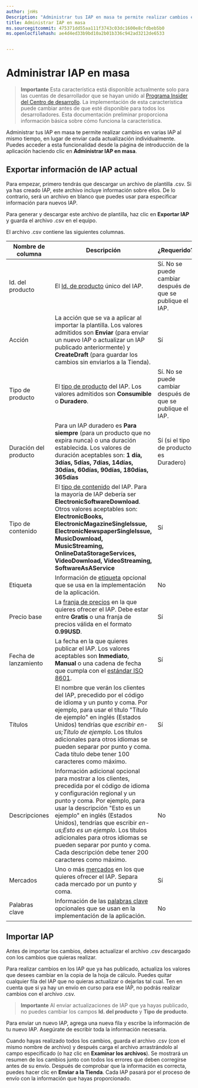 ```yaml
---
author: jnHs
Description: "Administrar tus IAP en masa te permite realizar cambios en varias IAP al mismo tiempo, en lugar de enviar cada actualización individualmente."
title: Administrar IAP en masa
ms.sourcegitcommit: 475371dd55aa111f3743c03dc1600e8cfdbeb5b0
ms.openlocfilehash: ae4d4ed33b9bd10a2b01b336c942ad3212de6533


---
```


# Administrar IAP en masa

> **Importante** Esta característica está disponible actualmente solo para las cuentas de desarrollador que se hayan unido al [Programa Insider del Centro de desarrollo](dev-center-insider-program.md). La implementación de esta característica puede cambiar antes de que esté disponible para todos los desarrolladores. Esta documentación preliminar proporciona información básica sobre cómo funciona la característica.

Administrar tus IAP en masa te permite realizar cambios en varias IAP al mismo tiempo, en lugar de enviar cada actualización individualmente. Puedes acceder a esta funcionalidad desde la página de introducción de la aplicación haciendo clic en **Administrar IAP en masa**.

## Exportar información de IAP actual

Para empezar, primero tendrás que descargar un archivo de plantilla .csv. Si ya has creado IAP, este archivo incluye información sobre ellos. De lo contrario, será un archivo en blanco que puedes usar para especificar información para nuevos IAP. 

Para generar y descargar este archivo de plantilla, haz clic en **Exportar IAP** y guarda el archivo .csv en el equipo.

El archivo .csv contiene las siguientes columnas. 

| Nombre de columna               | Descripción                            | ¿Requerido?      |
|---------------------------|----------------------------------|----------------------|
| Id. del producto    |  El [Id. de producto](set-your-iap-product-id.md#product-id) único del IAP.  | Sí. No se puede cambiar después de que se publique el IAP. |
| Acción |La acción que se va a aplicar al importar la plantilla. Los valores admitidos son **Enviar** (para enviar un nuevo IAP o actualizar un IAP publicado anteriormente) y **CreateDraft** (para guardar los cambios sin enviarlos a la Tienda). |    Sí |
| Tipo de producto  | El [tipo de producto](set-your-iap-product-id.md#product-type) del IAP. Los valores admitidos son **Consumible** o **Duradero**. | Sí. No se puede cambiar después de que se publique el IAP. |
| Duración del producto  | Para un IAP duradero es **Para siempre** (para un producto que no expira nunca) o una duración establecida. Los valores de duración aceptables son: **1 día, 3días, 5días, 7días, 14días, 30días, 60días, 90días, 180días, 365días**   | Sí (si el tipo de producto es Duradero) |
| Tipo de contenido  | El [tipo de contenido](enter-iap-properties.md#content-type) del IAP. Para la mayoría de IAP debería ser **ElectronicSoftwareDownload**. Otros valores aceptables son: **ElectronicBooks, ElectronicMagazineSingleIssue, ElectronicNewspaperSingleIssue, MusicDownload, MusicStreaming, OnlineDataStorageServices, VideoDownload, VideoStreaming, SoftwareAsAService** | Sí |
| Etiqueta   | Información de [etiqueta](enter-iap-properties.md#tag) opcional que se usa en la implementación de la aplicación. | No |
| Precio base    | La [franja de precios](set-iap-pricing-and-availability.md#base-price) en la que quieres ofrecer el IAP. Debe estar entre **Gratis** o una franja de precios válida en el formato **0.99USD**. |   Sí |
| Fecha de lanzamiento  | La fecha en la que quieres publicar el IAP. Los valores aceptables son **Inmediato**, **Manual** o una cadena de fecha que cumpla con el [estándar ISO 8601](http://go.microsoft.com/fwlink/p/?LinkId=817237). | Sí |
| Títulos    | El nombre que verán los clientes del IAP, precedido por el código de idioma y un punto y coma. Por ejemplo, para usar el título "Título de ejemplo" en inglés (Estados Unidos) tendrías que *escribir en-us;Título de ejemplo*. Los títulos adicionales para otros idiomas se pueden separar por punto y coma. Cada título debe tener 100 caracteres como máximo.     | Sí |
|Descripciones   | Información adicional opcional para mostrar a los clientes, precedida por el código de idioma y configuración regional y un punto y coma. Por ejemplo, para usar la descripción "Esto es un ejemplo" en inglés (Estados Unidos), tendrías que escribir *en-us;Esto es un ejemplo*. Los títulos adicionales para otros idiomas se pueden separar por punto y coma. Cada descripción debe tener 200 caracteres como máximo.    | No |
| Mercados | Uno o más [mercados](define-pricing-and-market-selection.md#windows-store-consumer-markets) en los que quieres ofrecer el IAP. Separa cada mercado por un punto y coma. | Sí |
|Palabras clave | Información de las [palabras clave](enter-iap-properties.md#keywords) opcionales que se usan en la implementación de la aplicación. | No |

## Importar IAP

Antes de importar los cambios, debes actualizar el archivo .csv descargado con los cambios que quieras realizar.

Para realizar cambios en los IAP que ya has publicado, actualiza los valores que desees cambiar en la copia de la hoja de cálculo. Puedes quitar cualquier fila del IAP que no quieras actualizar o dejarlas tal cual. Ten en cuenta que si ya hay un envío en curso para ese IAP, no podrás realizar cambios con el archivo .csv.

> **Importante** Al enviar actualizaciones de IAP que ya hayas publicado, no puedes cambiar los campos **Id. del producto** y **Tipo de producto**.

Para enviar un nuevo IAP, agrega una nueva fila y escribe la información de tu nuevo IAP. Asegúrate de escribir toda la información necesaria. 

Cuando hayas realizado todos los cambios, guarda el archivo .csv (con el mismo nombre de archivo) y después carga el archivo arrastrándolo al campo especificado (o haz clic en **Examinar los archivos**). Se mostrará un resumen de los cambios junto con todos los errores que deben corregirse antes de su envío. Después de comprobar que la información es correcta, puedes hacer clic en **Enviar a la Tienda**. Cada IAP pasará por el proceso de envío con la información que hayas proporcionado.




<!--HONumber=Jun16_HO4-->


